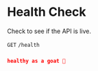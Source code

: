 # Health Check

Check to see if the API is live.

`GET` `/health`


### <Badge type="tip" text="Success Response:" />

```json
healthy as a goat 🐐
```

